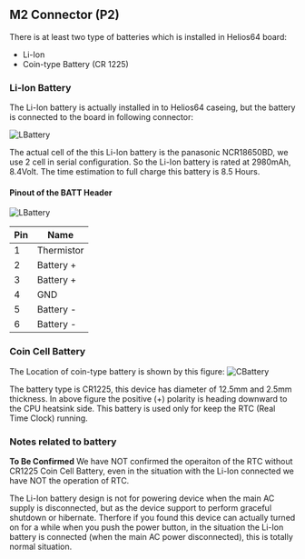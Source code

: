 ## M2 Connector (P2)

There is at least two type of batteries which is installed in Helios64 board: 
- Li-Ion
- Coin-type Battery (CR 1225)

### Li-Ion Battery

The Li-Ion battery is actually installed in to Helios64 caseing, but the battery is connected to the board in following connector:

![LBattery](/helios64/img/hardware/lbat.jpg)

The actual cell of the this Li-Ion battery is the panasonic NCR18650BD, we use 2 cell in serial configuration.
So the Li-Ion battery is rated at 2980mAh, 8.4Volt.
The time estimation to full charge this battery is 8.5 Hours.

#### Pinout of the BATT Header

![LBattery](/helios64/img/hardware/batt-pinout.png)

|Pin |Name
|----|----------
|  1 |Thermistor
|  2 |Battery +
|  3 |Battery +
|  4 |GND
|  5 |Battery -
|  6 |Battery -


### Coin Cell Battery

The Location of coin-type battery is shown by this figure: 
![CBattery](/helios64/img/hardware/cbat.jpg)

The battery type is CR1225, this device has diameter of 12.5mm and 2.5mm thickness.
In above figure the positive (+) polarity is heading downward to the CPU heatsink side.
This battery is used only for keep the RTC (Real Time Clock) running.


### Notes related to battery 

**To Be Confirmed**
We have NOT confirmed the operaiton of the RTC without CR1225 Coin Cell Battery, even in the situation with the Li-Ion connected we have NOT the operation of RTC.

The Li-Ion battery design is not for powering device when the main AC supply is disconnected, but as the device support to perform graceful shutdown or hibernate.
Therfore if you found this device can actually turned on for a while when you push the power button, in the situation the Li-Ion battery is connected (when the main AC power disconnected), this is totally normal situation.

